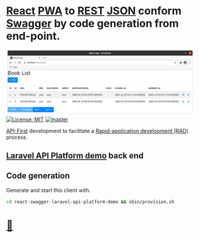 # [React](https://reactjs.org) [PWA](https://en.wikipedia.org/wiki/Progressive_web_applications) to [REST](http://en.wikipedia.org/wiki/REST) [JSON](http://en.wikipedia.org/wiki/JSON) conform [Swagger](http://swagger.io) by code generation from end-point.
![React Swagger API Platform demo](./doc/react-swagger-laravel-api-platform-demo.png?raw=true "React Swagger API Platform demo")
[![License: MIT](https://img.shields.io/badge/License-MIT-blue.svg)](https://raw.githubusercontent.com/noud/react-swagger-laravel-api-platform-demo/master/LICENSE)
[![master](https://img.shields.io/badge/current-dev-aa11ff.svg)](https://github.com/noud/react-swagger-laravel-api-platform-demo/releases)

[API-First](https://swagger.io/resources/articles/adopting-an-api-first-approach/) development to facilitate a [Rapid-application development (RAD)](https://en.wikipedia.org/wiki/Rapid_application_development) process.
## [Laravel API Platform demo](http://github.com/noud/laravel-api-platform-demo) back end
## Code generation
Generate and start this client with.
```bash
cd react-swagger-laravel-api-platform-demo && sbin/provision.sh
```
# [📁](http://github.com/noud)